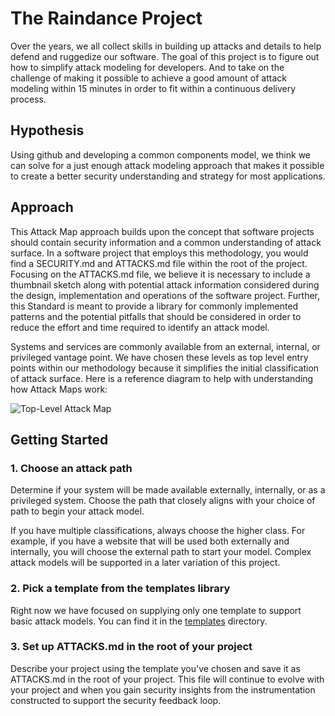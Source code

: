 # The Raindance Project

Over the years, we all collect skills in building up attacks and details to help defend and ruggedize our software.  The goal of this project is to figure out how to simplify attack modeling for developers.  And to take on the challenge of making it possible to achieve a good amount of attack modeling within 15 minutes in order to fit within a continuous delivery process. 

## Hypothesis

Using github and developing a common components model, we think we can solve for a just enough attack modeling approach that makes it possible to create a better security understanding and strategy for most applications.  

## Approach

This Attack Map approach builds upon the concept that software projects should contain security information and a common understanding of attack surface.  In a software project that employs this methodology, you would find a SECURITY.md and ATTACKS.md file within the root of the project.  Focusing on the ATTACKS.md file, we believe it is necessary to include a thumbnail sketch along with potential attack information considered during the design, implementation and operations of the software project.  Further, this Standard is meant to provide a library for commonly implemented patterns and the potential pitfalls that should be considered in order to reduce the effort and time required to identify an attack model.

Systems and services are commonly available from an external, internal, or privileged vantage point.  We have chosen these levels as top level entry points within our methodology because it simplifies the initial classification of attack surface.  Here is a reference diagram to help with understanding how Attack Maps work:

![Top-Level Attack Map](attack-map.png)

## Getting Started

### 1. Choose an attack path

Determine if your system will be made available externally, internally, or as a privileged system.  Choose the path that closely aligns with your choice of path to begin your attack model.

If you have multiple classifications, always choose the higher class.  For example, if you have a website that will be used both externally and internally, you will choose the external path to start your model.  Complex attack models will be supported in a later variation of this project.

### 2. Pick a template from the templates library

Right now we have focused on supplying only one template to support basic attack models.  You can find it in the [templates](templates) directory.

### 3. Set up ATTACKS.md in the root of your project

Describe your project using the template you've chosen and save it as ATTACKS.md in the root of your project.  This file will continue to evolve with your project and when you gain security insights from the instrumentation constructed to support the security feedback loop.
